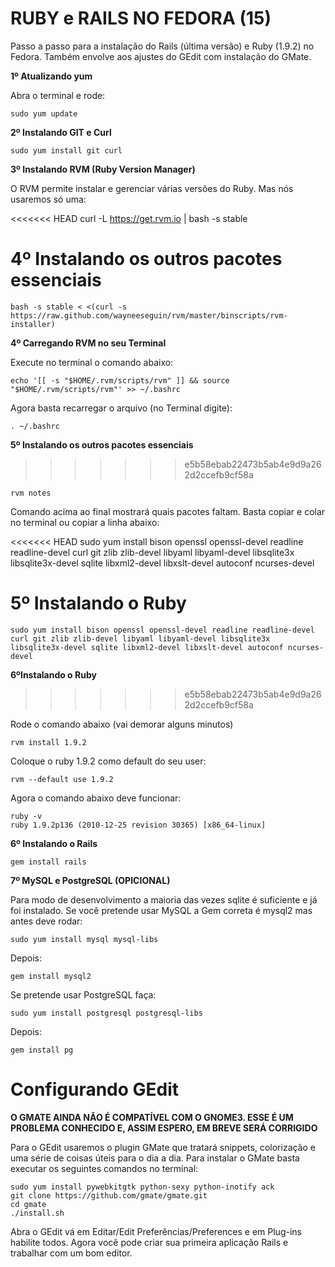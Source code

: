 RUBY e RAILS NO FEDORA (15)
===

Passo a passo para a instalação do Rails (última versão) e Ruby (1.9.2) no Fedora. Também envolve aos ajustes do GEdit com instalação do GMate.

**1º Atualizando yum**

Abra o terminal e rode:

    sudo yum update

**2º Instalando GIT e Curl**

    sudo yum install git curl

**3º Instalando RVM (Ruby Version Manager)**

O RVM permite instalar e gerenciar várias versões do Ruby. Mas nós usaremos só uma:

<<<<<<< HEAD
    curl -L https://get.rvm.io | bash -s stable

**4º Instalando os outros pacotes essenciais**
=======
    bash -s stable < <(curl -s https://raw.github.com/wayneeseguin/rvm/master/binscripts/rvm-installer)

**4º Carregando RVM no seu Terminal**

Execute no terminal o comando abaixo:

    echo '[[ -s "$HOME/.rvm/scripts/rvm" ]] && source "$HOME/.rvm/scripts/rvm"' >> ~/.bashrc

Agora basta recarregar o arquivo (no Terminal digite):

    . ~/.bashrc

**5º Instalando os outros pacotes essenciais**
>>>>>>> e5b58ebab22473b5ab4e9d9a262d2ccefb9cf58a

    rvm notes

Comando acima ao final mostrará quais pacotes faltam. Basta copiar e colar no terminal ou copiar a linha abaixo:

<<<<<<< HEAD
    sudo yum install bison openssl openssl-devel readline readline-devel curl git zlib zlib-devel libyaml libyaml-devel libsqlite3x libsqlite3x-devel sqlite libxml2-devel libxslt-devel autoconf ncurses-devel 
    
**5º Instalando o Ruby**
=======
    sudo yum install bison openssl openssl-devel readline readline-devel curl git zlib zlib-devel libyaml libyaml-devel libsqlite3x libsqlite3x-devel sqlite libxml2-devel libxslt-devel autoconf ncurses-devel

**6ºInstalando o Ruby**
>>>>>>> e5b58ebab22473b5ab4e9d9a262d2ccefb9cf58a

Rode o comando abaixo (vai demorar alguns minutos)

    rvm install 1.9.2

Coloque o ruby 1.9.2 como default do seu user:

    rvm --default use 1.9.2

Agora o comando abaixo deve funcionar:

    ruby -v
    ruby 1.9.2p136 (2010-12-25 revision 30365) [x86_64-linux]
    
**6º Instalando o Rails**

    gem install rails
    
**7º MySQL e PostgreSQL (OPICIONAL)**

Para modo de desenvolvimento a maioria das vezes sqlite é suficiente e já foi instalado. Se você pretende usar MySQL a Gem correta é mysql2 mas antes deve rodar:

    sudo yum install mysql mysql-libs

Depois:

    gem install mysql2

Se pretende usar PostgreSQL faça:

    sudo yum install postgresql postgresql-libs

Depois:

    gem install pg

Configurando GEdit
===

**O GMATE AINDA NÃO É COMPATÍVEL COM O GNOME3. ESSE É UM PROBLEMA CONHECIDO E, ASSIM ESPERO, EM BREVE SERÁ CORRIGIDO**

Para o GEdit usaremos o plugin GMate que tratará snippets, colorização e uma série de coisas úteis para o dia a dia. Para instalar o GMate basta executar os seguintes comandos no terminal:

    sudo yum install pywebkitgtk python-sexy python-inotify ack
    git clone https://github.com/gmate/gmate.git
    cd gmate
    ./install.sh

Abra o GEdit vá em Editar/Edit Preferências/Preferences e em Plug-ins habilite todos. Agora você pode criar sua primeira aplicação Rails e trabalhar com um bom editor.

